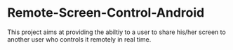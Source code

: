 # Remote-Screen-Control-Android
This project aims at providing the abiltiy to a user to share his/her screen to another user who controls it remotely in real time. 
